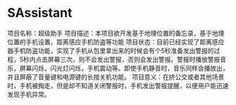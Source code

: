# SAssistant
项目名称：超级助手
项目描述：本项目欲开发基于地理位置的备忘录，基于地理位置的手机设置，距离感应手机防盗等功能
项目状态：目前已经实现了距离感应器手机防盗功能，实现了手机从包里拿出来的时候会有个5秒准备发出警报的过程，5秒内点击屏幕三次，则不会发出警报，否则会发出警报。警报时播放警报音乐，屏幕闪烁，闪光灯闪烁，手机震动等。即使手机静音时，音乐同样会播放出，并且屏蔽了音量键和电源键的长按关机功能。
项目意义：在挤公交或者其他场景时，手机被掏走，但是却不知道关闭警报时，手机发出警报提醒，以便用户能迅速发现手机异常。
